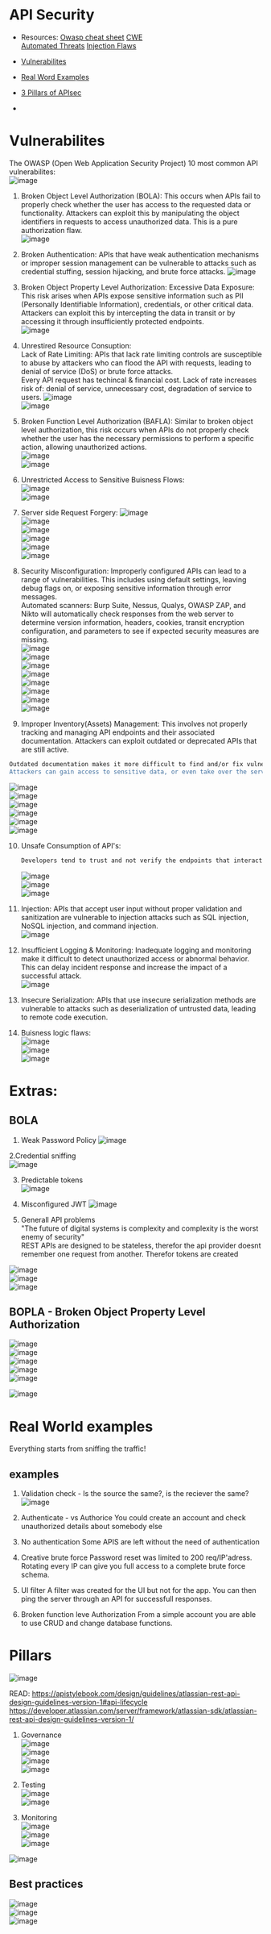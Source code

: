# API Security
- Resources:
  [Owasp cheat sheet](https://cheatsheetseries.owasp.org/cheatsheets/Authentication_Cheat_Sheet.html)
  [CWE](https://cwe.mitre.org/documents/cwe_usage/guidance.html)  
  [Automated Threats](https://owasp.org/www-project-automated-threats-to-web-applications/)
  [Injection Flaws](https://owasp.org/www-community/Injection_Flaws)  
  
- [Vulnerabilites](#vulnerabilities)
- [Real Word Examples](#examples)
- [3 Pillars of APIsec](#pillars)
-

# Vulnerabilites
The OWASP (Open Web Application Security Project) 10 most common API vulnerabilites:  
![image](https://github.com/Keeriiim/API_DEV/assets/117115289/3babd851-1455-49e1-934b-ecbcf8d6339d)  

1. Broken Object Level Authorization (BOLA): This occurs when APIs fail to properly check whether the user has access to the requested data or functionality. Attackers can exploit this by manipulating the object identifiers in requests to access unauthorized data.
   This is a pure authorization flaw.  
   ![image](https://github.com/Keeriiim/API_DEV/assets/117115289/4e4a634e-5ebc-448f-84de-9321bb436157)

   
2. Broken Authentication: APIs that have weak authentication mechanisms or improper session management can be vulnerable to attacks such as credential stuffing, session hijacking, and brute force attacks.
   ![image](https://github.com/Keeriiim/API_DEV/assets/117115289/05846179-db88-4c9a-99ac-e3dbec60fe67)  

3. Broken Object Property Level Authorization: 
   Excessive Data Exposure: This risk arises when APIs expose sensitive information such as PII (Personally Identifiable Information), credentials, or other critical data. Attackers can exploit this by intercepting the data in transit or by accessing it through insufficiently protected endpoints.  
   ![image](https://github.com/Keeriiim/API_DEV/assets/117115289/1d81072e-8182-4dff-973b-3a2e3fe29141)  

4. Unrestired Resource Consuption:  
  Lack of Rate Limiting: APIs that lack rate limiting controls are susceptible to abuse by attackers who can flood the API with requests, leading to denial of service (DoS) or brute force attacks.  
  Every API request has techincal & financial cost. Lack of rate increases risk of: denial of service, unnecessary cost, degradation of service to users.
  ![image](https://github.com/Keeriiim/API_DEV/assets/117115289/4c82c730-a48b-4102-be13-d151ca6c933c)  
  ![image](https://github.com/Keeriiim/API_DEV/assets/117115289/c6090380-a9e4-4130-a5db-e05d4b4727ec)


5. Broken Function Level Authorization (BAFLA): Similar to broken object level authorization, this risk occurs when APIs do not properly check whether the user has the necessary permissions to perform a specific action, allowing unauthorized actions.  
    ![image](https://github.com/Keeriiim/API_DEV/assets/117115289/a51f4bbe-392f-42d9-a0d4-033c94286778)  
    ![image](https://github.com/Keeriiim/API_DEV/assets/117115289/ddec7069-6a23-4387-b5f7-d830bbe7a5ae)
  

6. Unrestricted Access to Sensitive Buisness Flows:  
   ![image](https://github.com/Keeriiim/API_DEV/assets/117115289/e16ef6cf-8cb3-4274-b558-9e211ac9fa52)  
   ![image](https://github.com/Keeriiim/API_DEV/assets/117115289/db0c14bf-4509-4a96-ae72-aadb32cf9823)  


7. Server side Request Forgery:
   ![image](https://github.com/Keeriiim/API_DEV/assets/117115289/a45aff15-147e-472a-9726-852fc8a76d8d)  
   ![image](https://github.com/Keeriiim/API_DEV/assets/117115289/6c78e95f-7707-4792-9359-e56e36c6be55)  
   ![image](https://github.com/Keeriiim/API_DEV/assets/117115289/b1f75f0b-3af7-483d-ae3e-e4076086fddb)  
   ![image](https://github.com/Keeriiim/API_DEV/assets/117115289/3c7148b0-5dd0-4ae6-9460-4d0dc13e8308)  
   ![image](https://github.com/Keeriiim/API_DEV/assets/117115289/db645695-84fa-44f9-a65e-76762d1d5a7d)  
   ![image](https://github.com/Keeriiim/API_DEV/assets/117115289/8064fc80-fe57-4079-980b-7ce28730a7e7)


  
   
9. Security Misconfiguration: Improperly configured APIs can lead to a range of vulnerabilities. This includes using default settings, leaving debug flags on, or exposing sensitive information through error messages.  
   Automated scanners: Burp Suite, Nessus, Qualys, OWASP ZAP, and Nikto will automatically check responses from the web server to determine version information, headers, cookies, transit encryption configuration, and parameters to see if expected security measures are missing.  
   ![image](https://github.com/Keeriiim/API_DEV/assets/117115289/2e605ce6-cafb-4431-95a7-4f2972046710)  
   ![image](https://github.com/Keeriiim/API_DEV/assets/117115289/ce48d686-7f14-4638-ad93-fb01318f3f31)  
   ![image](https://github.com/Keeriiim/API_DEV/assets/117115289/f3b4d2a3-95ca-4861-980d-5697bac1d82c)  
   ![image](https://github.com/Keeriiim/API_DEV/assets/117115289/fae1ecc1-4b29-43ce-b210-01bd0ab5cf43)  
   ![image](https://github.com/Keeriiim/API_DEV/assets/117115289/d69d55cf-8433-4f9f-b77f-1ddb56f3286e)  
   ![image](https://github.com/Keeriiim/API_DEV/assets/117115289/8f418ef1-474a-4133-9021-30042e379b07)  
   ![image](https://github.com/Keeriiim/API_DEV/assets/117115289/cb53cf5f-379f-4799-8c5e-cf19eecd816a)  
   ![image](https://github.com/Keeriiim/API_DEV/assets/117115289/f4979444-e05b-4408-96ea-fdd0bf9211e3)  


  

10. Improper Inventory(Assets) Management: This involves not properly tracking and managing API endpoints and their associated documentation. Attackers can exploit outdated or deprecated APIs that are still active.  
```bash
Outdated documentation makes it more difficult to find and/or fix vulnerabilities. Lack of assets inventory and retirement strategies leads to running unpatched systems, resulting in leakage of sensitive data. It's common to find unnecessarily exposed API hosts because of modern concepts like microservices, which make applications easy to deploy and independent (e.g. cloud computing, K8S). Simple Google Dorking, DNS enumeration, or using specialized search engines for various types of servers (webcams, routers, servers, etc.) connected to the internet will be enough to discover targets.  
Attackers can gain access to sensitive data, or even take over the server. Sometimes different API versions/deployments are connected to the same database with real data. Threat agents may exploit deprecated endpoints available in old API versions to get access to administrative functions or exploit known vulnerabilities.
```
   ![image](https://github.com/Keeriiim/API_DEV/assets/117115289/834e8a57-be04-4aaa-a0e2-85ea55f0bce6)  
   ![image](https://github.com/Keeriiim/API_DEV/assets/117115289/64a3829a-ca1a-41ca-9e17-7a1ec65095fb)  
   ![image](https://github.com/Keeriiim/API_DEV/assets/117115289/0ca306ec-a2d9-42ba-8c05-f3fa5b21b22b)  
   ![image](https://github.com/Keeriiim/API_DEV/assets/117115289/bd68fea2-4e43-4eba-ad48-579f2e0c096a)  
   ![image](https://github.com/Keeriiim/API_DEV/assets/117115289/b5386121-9008-4f36-991a-bc4a0d846248)  
   ![image](https://github.com/Keeriiim/API_DEV/assets/117115289/21444b66-c954-4332-b7fa-c5215be8b94c)




10. Unsafe Consumption of API's:
    ```bash
    Developers tend to trust and not verify the endpoints that interact with external or third-party APIs, relying on weaker security requirements such as those regarding transport security, authentication/authorization, and input validation and     sanitization. Attackers need to identify services the target API integrates with (data sources) and, eventually, compromise them.
    ```
    ![image](https://github.com/Keeriiim/API_DEV/assets/117115289/c26bab72-bdca-4593-a9f1-b0125329e502)  
    ![image](https://github.com/Keeriiim/API_DEV/assets/117115289/3520c7d4-dc11-44cc-aa3a-e9c97c1b8650)  
    ![image](https://github.com/Keeriiim/API_DEV/assets/117115289/2eb55f7b-7485-4d2a-9fe0-6fcf1dc70585)


    

11. Injection: APIs that accept user input without proper validation and sanitization are vulnerable to injection attacks such as SQL injection, NoSQL injection, and command injection.  
    ![image](https://github.com/Keeriiim/API_DEV/assets/117115289/dfb1f909-a3a6-482a-bb29-103b9b857d0f)

12. Insufficient Logging & Monitoring: Inadequate logging and monitoring make it difficult to detect unauthorized access or abnormal behavior. This can delay incident response and increase the impact of a successful attack.  
    ![image](https://github.com/Keeriiim/API_DEV/assets/117115289/0b870fad-3077-4d18-abb1-8e4440aa9e9d)

13. Insecure Serialization: APIs that use insecure serialization methods are vulnerable to attacks such as deserialization of untrusted data, leading to remote code execution.
14. Buisness logic flaws:  
    ![image](https://github.com/Keeriiim/API_DEV/assets/117115289/c27fb2f9-bb99-42c3-8e0e-92ac2a11500f)  
    ![image](https://github.com/Keeriiim/API_DEV/assets/117115289/aa9a5b41-ff24-491b-b1a9-6b1e1a9f9c8c)  
    ![image](https://github.com/Keeriiim/API_DEV/assets/117115289/5e7d8c69-d300-4352-81c7-f1cc630d77ba)




# Extras:
## BOLA  

1. Weak Password Policy
![image](https://github.com/Keeriiim/API_DEV/assets/117115289/b63183ce-64e2-44bf-9017-c91a420f42c3)

2.Credential sniffing  
![image](https://github.com/Keeriiim/API_DEV/assets/117115289/a3660c72-224d-4d21-aa24-cea4beab595e)  

3. Predictable tokens  
![image](https://github.com/Keeriiim/API_DEV/assets/117115289/5d12988b-6186-41cf-b31a-089261615a80)  

4. Misconfigured JWT
![image](https://github.com/Keeriiim/API_DEV/assets/117115289/27107e7a-c26f-4d5a-946b-23251993b672)

5. Generall API problems  
   "The future of digital systems is complexity and complexity is the worst enemy of security"  
   REST APIs are designed to be stateless, therefor the api provider doesnt remember one request from another. Therefor tokens are created  

![image](https://github.com/Keeriiim/API_DEV/assets/117115289/e9a41986-6017-4b42-9534-c4241adea403)  
![image](https://github.com/Keeriiim/API_DEV/assets/117115289/574393a8-2875-42c6-9a18-ae29d0c59fd1)  
![image](https://github.com/Keeriiim/API_DEV/assets/117115289/e6db24fd-a3c4-47f7-818e-2be591ea81f4)  

## BOPLA - Broken Object Property Level Authorization  
![image](https://github.com/Keeriiim/API_DEV/assets/117115289/488188ee-66d7-4382-b94b-ffb55777ae2a)  
![image](https://github.com/Keeriiim/API_DEV/assets/117115289/453ac6eb-b408-4642-81da-ff4700c5d10c)  
![image](https://github.com/Keeriiim/API_DEV/assets/117115289/8641c9fb-9b8e-4612-a068-9bc36b300e73)  
![image](https://github.com/Keeriiim/API_DEV/assets/117115289/ae116dd5-5e8c-4ccb-a604-90c805eedd62)  
![image](https://github.com/Keeriiim/API_DEV/assets/117115289/622fa537-dbac-498e-af1b-ec77ab81e2b9)  

![image](https://github.com/Keeriiim/API_DEV/assets/117115289/558847f8-7f4e-474a-a8f5-518159549cd7)






































# Real World examples
Everything starts from sniffing the traffic!
## examples
1. Validation check - Is the source the same?, is the reciever the same?  
![image](https://github.com/Keeriiim/API_DEV/assets/117115289/7078116e-6155-41d3-aa62-66b66948b317)  

2. Authenticate - vs Authorice
  You could create an account and check unauthorized details about somebody else

3. No authentication
   Some APIS are left without the need of authentication

4. Creative brute force
   Password reset was limited to 200 req/IP'adress. Rotating every IP can give you full access to a complete brute force schema.

5. UI filter
   A filter was created for the UI but not for the app. You can then ping the server through an API for successfull responses.

6. Broken function leve Authorization
   From a simple account you are able to use CRUD and change database functions.

# Pillars  
![image](https://github.com/Keeriiim/API_DEV/assets/117115289/1cb4d6c5-b275-46bc-9f90-0051fb5ea7d1)  

READ: 
https://apistylebook.com/design/guidelines/atlassian-rest-api-design-guidelines-version-1#api-lifecycle
https://developer.atlassian.com/server/framework/atlassian-sdk/atlassian-rest-api-design-guidelines-version-1/

1. Governance  
   ![image](https://github.com/Keeriiim/API_DEV/assets/117115289/901c9375-dc3a-4f30-9b1b-b6a669a301f8)  
   ![image](https://github.com/Keeriiim/API_DEV/assets/117115289/421d4083-233a-49bf-8831-a20d4805dcbd)  
   ![image](https://github.com/Keeriiim/API_DEV/assets/117115289/8806f11f-ccef-489f-a57f-260984a67a10)  
   ![image](https://github.com/Keeriiim/API_DEV/assets/117115289/5062e1a4-05bc-4e75-8507-9a31cb420b57)  

2. Testing  
   ![image](https://github.com/Keeriiim/API_DEV/assets/117115289/ae3948bb-8ece-49e6-8e31-a3b55238f2f1)  
   ![image](https://github.com/Keeriiim/API_DEV/assets/117115289/8f5b19e3-6710-4526-b4d2-37d690937cd0)  

3. Monitoring  
   ![image](https://github.com/Keeriiim/API_DEV/assets/117115289/7d0254ad-ca3b-4b79-9c48-6db70b85cbbf)  
   ![image](https://github.com/Keeriiim/API_DEV/assets/117115289/0ff800dd-1acf-4a59-95da-b43038167778)  
   ![image](https://github.com/Keeriiim/API_DEV/assets/117115289/c5d6053e-3245-4f11-abdb-1b2f93698278)  

![image](https://github.com/Keeriiim/API_DEV/assets/117115289/6c75ae43-d7ff-4dcf-be02-485885e31e23)  

## Best practices  
![image](https://github.com/Keeriiim/API_DEV/assets/117115289/3a6ddf28-c343-4f2d-849f-d3cf2f683ea3)  
![image](https://github.com/Keeriiim/API_DEV/assets/117115289/0ce9cbe1-d091-442b-9c00-94635c5a90b0)  
![image](https://github.com/Keeriiim/API_DEV/assets/117115289/90f19013-6180-447a-8eca-4331c199a7e7)  










   


